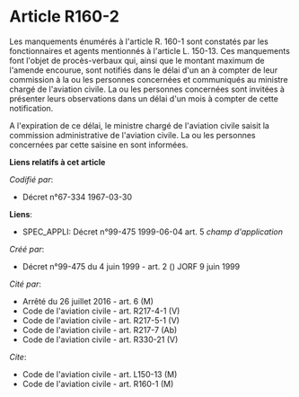 # Article R160-2

Les manquements énumérés à l'article R. 160-1 sont constatés par les fonctionnaires et agents mentionnés à l'article L.
150-13. Ces manquements font l'objet de procès-verbaux qui, ainsi que le montant maximum de l'amende encourue, sont notifiés
dans le délai d'un an à compter de leur commission à la ou les personnes concernées et communiqués au ministre chargé de
l'aviation civile. La ou les personnes concernées sont invitées à présenter leurs observations dans un délai d'un mois à
compter de cette notification.

A l'expiration de ce délai, le ministre chargé de l'aviation civile saisit la commission administrative de l'aviation civile.
La ou les personnes concernées par cette saisine en sont informées.

**Liens relatifs à cet article**

_Codifié par_:

  - Décret n°67-334 1967-03-30

**Liens**:

  - SPEC_APPLI: Décret n°99-475 1999-06-04 art. 5 *champ d'application*

_Créé par_:

  - Décret n°99-475 du 4 juin 1999 - art. 2 () JORF 9 juin 1999

_Cité par_:

  - Arrêté du 26 juillet 2016 - art. 6 (M)
  - Code de l'aviation civile - art. R217-4-1 (V)
  - Code de l'aviation civile - art. R217-5-1 (V)
  - Code de l'aviation civile - art. R217-7 (Ab)
  - Code de l'aviation civile - art. R330-21 (V)

_Cite_:

  - Code de l'aviation civile - art. L150-13 (M)
  - Code de l'aviation civile - art. R160-1 (M)
